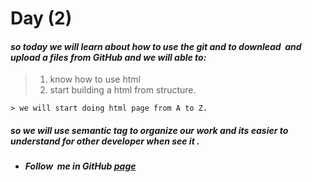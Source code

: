 # Day (2)

#### *so today we will learn about how to use the *git* and to downlead  and upload a files from **GitHub** and we will able to:*

> 1. know how to use html 
> 2. start building  a html from structure.

    > we will start doing html page from A to Z.
    
##### **so we will use semantic tag to organize our work and its easier to understand for other developer when see it .**

* ##### Follow  me in GitHub [page](https://github.com/sabbagh99)
